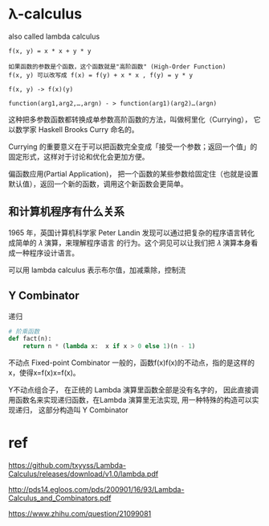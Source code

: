 # λ-calculus 
also called lambda calculus
```
f(x, y) = x * x + y * y

如果函数的参数是个函数，这个函数就是"高阶函数" (High-Order Function)
f(x, y) 可以改写成 f(x) = f(y) + x * x , f(y) = y * y

f(x, y) -> f(x)(y) 

function(arg1,arg2,…,argn) - > function(arg1)(arg2)…(argn)
```
这种把多参数函数都转换成单参数高阶函数的方法，叫做柯里化（Currying），
它以数学家 Haskell Brooks Curry 命名的。

Currying 的重要意义在于可以把函数完全变成「接受一个参数；返回一个值」的固定形式，这样对于讨论和优化会更加方便。

偏函数应用(Partial Application)， 把一个函数的某些参数给固定住（也就是设置默认值），返回一个新的函数，调用这个新函数会更简单。
## 和计算机程序有什么关系
1965 年，英国计算机科学家 Peter Landin 发现可以通过把复杂的程序语言转化成简单的 𝜆 演算，来理解程序语言
的行为。这个洞见可以让我们把 𝜆 演算本身看成一种程序设计语言。

可以用 lambda calculus 表示布尔值，加减乘除，控制流

## Y Combinator

递归
```python
# 阶乘函数
def fact(n):
    return n * (lambda x:  x if x > 0 else 1)(n - 1)
```

不动点 Fixed-point Combinator
一般的，函数f(x)f(x)的不动点，指的是这样的x，使得x=f(x)x=f(x)。

Y不动点组合子， 在正统的 Lambda 演算里函数全部是没有名字的，
因此直接调用函数名来实现递归函数，在Lambda 演算里无法实现,
用一种特殊的构造可以实现递归， 这部分构造叫 Y Combinator 





# ref

https://github.com/txyyss/Lambda-Calculus/releases/download/v1.0/lambda.pdf

http://pds14.egloos.com/pds/200901/16/93/Lambda-Calculus_and_Combinators.pdf

https://www.zhihu.com/question/21099081